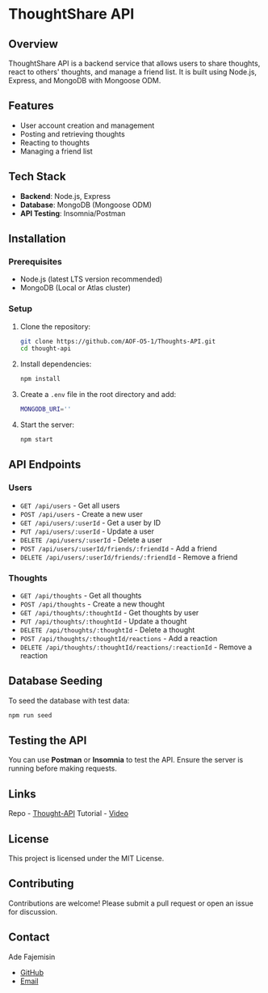 # ThoughtShare API

## Overview
ThoughtShare API is a backend service that allows users to share thoughts, react to others' thoughts, and manage a friend list. It is built using Node.js, Express, and MongoDB with Mongoose ODM.

## Features
- User account creation and management
- Posting and retrieving thoughts
- Reacting to thoughts
- Managing a friend list

## Tech Stack
- **Backend**: Node.js, Express
- **Database**: MongoDB (Mongoose ODM)
- **API Testing**: Insomnia/Postman

## Installation
### Prerequisites
- Node.js (latest LTS version recommended)
- MongoDB (Local or Atlas cluster)

### Setup
1. Clone the repository:
   ```sh
   git clone https://github.com/AOF-O5-1/Thoughts-API.git
   cd thought-api
   ```
2. Install dependencies:
   ```sh
   npm install
   ```
3. Create a `.env` file in the root directory and add:
   ```sh
   MONGODB_URI=''
   ```
4. Start the server:
   ```sh
   npm start
   ```

## API Endpoints
### Users
- `GET /api/users` - Get all users
- `POST /api/users` - Create a new user
- `GET /api/users/:userId` - Get a user by ID
- `PUT /api/users/:userId` - Update a user
- `DELETE /api/users/:userId` - Delete a user
- `POST /api/users/:userId/friends/:friendId` - Add a friend
- `DELETE /api/users/:userId/friends/:friendId` - Remove a friend

### Thoughts
- `GET /api/thoughts` - Get all thoughts
- `POST /api/thoughts` - Create a new thought
- `GET /api/thoughts/:thoughtId` - Get thoughts by user
- `PUT /api/thoughts/:thoughtId` - Update a thought
- `DELETE /api/thoughts/:thoughtId` - Delete a thought
- `POST /api/thoughts/:thoughtId/reactions` - Add a reaction
- `DELETE /api/thoughts/:thoughtId/reactions/:reactionId` - Remove a reaction

## Database Seeding
To seed the database with test data:
```sh
npm run seed
```

## Testing the API
You can use **Postman** or **Insomnia** to test the API. Ensure the 
server is running before making requests.

## Links
Repo - [Thought-API](https://github.com/AOF-O5-1/Thoughts-API)
Tutorial - [Video](https://drive.google.com/file/d/1OaqHNK51KjF72ZsJkFHN6YStR0Ka2UpU/view)


## License
This project is licensed under the MIT License.

## Contributing
Contributions are welcome! Please submit a pull request or open an issue for discussion.



## Contact
Ade Fajemisin 
- [GitHub](https://github.com/AOF-O5-1)
- [Email](marcusfajemisin@gmail.com)



